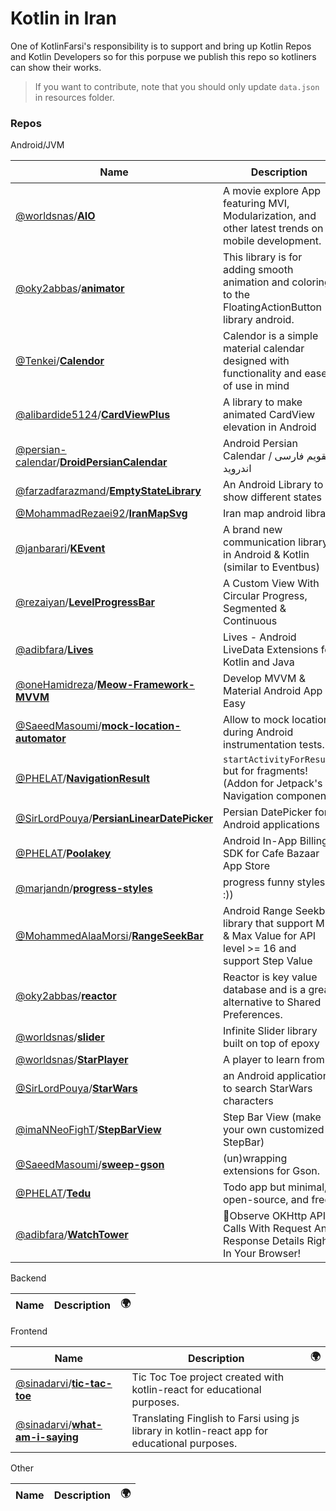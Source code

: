 # Kotlin in Iran

One of KotlinFarsi's responsibility is to support and bring up Kotlin Repos and Kotlin Developers so for this porpuse we publish this repo so kotliners can show their works.

> If you want to contribute, note that you should only update `data.json` in resources folder.

### Repos

Android/JVM

| Name | Description | 🌍 |
| --- | --- | --- |
| [@worldsnas](https://github.com/worldsnas)/[**AIO**](https://github.com/worldsnas/AIO) | A movie explore App featuring MVI, Modularization, and other latest trends on mobile development. | [:arrow_upper_right:](https://worldsnas.com/aio-setup-a-side-project/) |
| [@oky2abbas](https://github.com/oky2abbas)/[**animator**](https://github.com/oky2abbas/animator) | This library is for adding smooth animation and coloring to the FloatingActionButton library android. |  |
| [@Tenkei](https://github.com/Tenkei)/[**Calendor**](https://github.com/Tenkei/Calendor) | Calendor is a simple material calendar designed with functionality and ease of use in mind |  |
| [@alibardide5124](https://github.com/alibardide5124)/[**CardViewPlus**](https://github.com/alibardide5124/CardViewPlus) | A library to make animated CardView elevation in Android |  |
| [@persian-calendar](https://github.com/persian-calendar)/[**DroidPersianCalendar**](https://github.com/persian-calendar/DroidPersianCalendar) | Android Persian Calendar / تقویم فارسی اندروید |  |
| [@farzadfarazmand](https://github.com/farzadfarazmand)/[**EmptyStateLibrary**](https://github.com/farzadfarazmand/EmptyStateLibrary) | An Android Library to show different states |  |
| [@MohammadRezaei92](https://github.com/MohammadRezaei92)/[**IranMapSvg**](https://github.com/MohammadRezaei92/IranMapSvg) | Iran map android library |  |
| [@janbarari](https://github.com/janbarari)/[**KEvent**](https://github.com/janbarari/KEvent) | A brand new communication library in Android & Kotlin (similar to Eventbus) |  |
| [@rezaiyan](https://github.com/rezaiyan)/[**LevelProgressBar**](https://github.com/rezaiyan/LevelProgressBar) | A Custom View With Circular Progress, Segmented & Continuous  |  |
| [@adibfara](https://github.com/adibfara)/[**Lives**](https://github.com/adibfara/Lives) | Lives - Android LiveData Extensions for Kotlin and Java |  |
| [@oneHamidreza](https://github.com/oneHamidreza)/[**Meow-Framework-MVVM**](https://github.com/oneHamidreza/Meow-Framework-MVVM) | Develop MVVM & Material Android App Easy |  |
| [@SaeedMasoumi](https://github.com/SaeedMasoumi)/[**mock-location-automator**](https://github.com/SaeedMasoumi/mock-location-automator) | Allow to mock locations during Android instrumentation tests. |  |
| [@PHELAT](https://github.com/PHELAT)/[**NavigationResult**](https://github.com/PHELAT/NavigationResult) | `startActivityForResult` but for fragments! (Addon for Jetpack's Navigation component) | [:arrow_upper_right:](https://android.jlelse.eu/navigateup-with-bundle-c595ff6d91ba) |
| [@SirLordPouya](https://github.com/SirLordPouya)/[**PersianLinearDatePicker**](https://github.com/SirLordPouya/PersianLinearDatePicker) | Persian DatePicker for Android applications |  |
| [@PHELAT](https://github.com/PHELAT)/[**Poolakey**](https://github.com/PHELAT/Poolakey) | Android In-App Billing SDK for Cafe Bazaar App Store |  |
| [@marjandn](https://github.com/marjandn)/[**progress-styles**](https://github.com/marjandn/progress-styles) | progress funny styles :)) |  |
| [@MohammedAlaaMorsi](https://github.com/MohammedAlaaMorsi)/[**RangeSeekBar**](https://github.com/MohammedAlaaMorsi/RangeSeekBar) | Android Range Seekbar library that support Min & Max Value for API level >= 16 and support Step Value |  |
| [@oky2abbas](https://github.com/oky2abbas)/[**reactor**](https://github.com/oky2abbas/reactor) | Reactor is key value database and is a great alternative to Shared Preferences. |  |
| [@worldsnas](https://github.com/worldsnas)/[**slider**](https://github.com/worldsnas/slider) | Infinite Slider library built on top of epoxy |  |
| [@worldsnas](https://github.com/worldsnas)/[**StarPlayer**](https://github.com/worldsnas/StarPlayer) | A player to learn from! |  |
| [@SirLordPouya](https://github.com/SirLordPouya)/[**StarWars**](https://github.com/SirLordPouya/StarWars) | an Android application to search StarWars characters |  |
| [@imaNNeoFighT](https://github.com/imaNNeoFighT)/[**StepBarView**](https://github.com/imaNNeoFighT/StepBarView) | Step Bar View (make your own customized StepBar) |  |
| [@SaeedMasoumi](https://github.com/SaeedMasoumi)/[**sweep-gson**](https://github.com/SaeedMasoumi/sweep-gson) | (un)wrapping extensions for Gson. |  |
| [@PHELAT](https://github.com/PHELAT)/[**Tedu**](https://github.com/PHELAT/Tedu) | Todo app but minimal, open-source, and free. |  |
| [@adibfara](https://github.com/adibfara)/[**WatchTower**](https://github.com/adibfara/WatchTower) | 🗼Observe OKHttp API Calls With Request And Response Details Right In Your Browser! |  |

Backend

| Name | Description | 🌍 |
| --- | --- | --- |

Frontend

| Name | Description | 🌍 |
| --- | --- | --- |
| [@sinadarvi](https://github.com/sinadarvi)/[**tic-tac-toe**](https://github.com/sinadarvi/tic-tac-toe) | Tic Toc Toe project created with kotlin-react for educational purposes. |  |
| [@sinadarvi](https://github.com/sinadarvi)/[**what-am-i-saying**](https://github.com/sinadarvi/what-am-i-saying) | Translating Finglish to Farsi using js library in kotlin-react app for educational purposes. |  |

Other

| Name | Description | 🌍 |
| --- | --- | --- |


